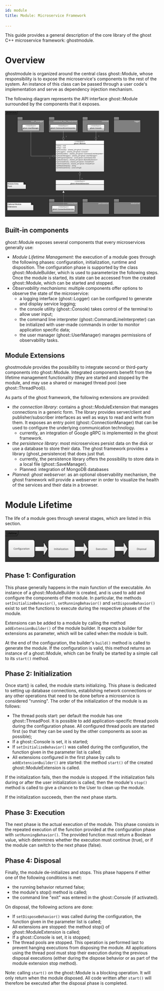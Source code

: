 ```yaml
---
id: module
title: Module: Microservice Framework

---
```




This guide provides a general description of the core library of the ghost C++ microservice framework: ghostmodule.

# Overview

ghostmodule is organized around the central class ghost::Module, whose responsibility is to expose the microservice's components to the rest of the system. An instance of this class can be passed through a user code's implementation and serve as dependency injection mechanism.

The following diagram represents the API interface ghost::Module surrounded by the components that it exposes.

![Diagram: ghostmodule and Extensions](assets/ghostmodule.png)

## Built-in components

ghost::Module exposes several components that every microservices generally use:

- *Module Lifetime Management*: the execution of a module goes through the following phases: configuration, initialization, runtime and disposition. The configuration phase is supported by the class ghost::ModuleBuilder, which is used to parameterize the following steps. Once the module is started, its state can be accessed from the created ghost::Module, which can be started and stopped.
- *Observability mechanisms*: multiple components offer options to observe the state of the microservice:
  - a logging interface (ghost::Logger) can be configured to generate and display service logging;
  - the console utility (ghost::Console) takes control of the terminal to allow user input;
  - the command line interpreter (ghost::CommandLineInterpreter) can be initialized with user-made commands in order to monitor application specific data;
  - the user manager (ghost::UserManager) manages permissions of observability tasks.

## Module Extensions

ghostmodule provides the possibility to integrate second or third-party components into ghost::Module. Integrated components benefit from the lifetime management functionality (they are started and stopped by the module, and may use a shared or managed thread pool (see ghost::ThreadPool)).

As parts of the ghost framework, the following extensions are provided:

- *the connection library*: contains a ghost::ModuleExtension that manages connections in a generic form. The library provides server/client and publisher/subscriber interfaces as well as ways to read and write from them. It exposes an entry point (ghost::ConnectionManager) that can be used to configure the underlying communication technology.
  - currently, an integration of Google gRPC is implemented in the ghost framework.
- *the persistence library*: most microservices persist data on the disk or use a database to store their data. The ghost framework provides a library (ghost_persistence) that does just that.
  - currently, the persistence library offers the possibility to store data in a local file (ghost::SaveManager).
  - Planned: integration of MongoDB databases
- *Planned: ghost webserver*: as an optional observability mechanism, the ghost framework will provide a webserver in order to visualize the health of the services and their data in a browser.

# Module Lifetime

The life of a module goes through several stages, which are listed in this section.

![Diagram: ghostmodule and Extensions](assets/ghostmodule_lifetime.png)

## Phase 1: Configuration

This phase generally happens in the main function of the executable. An instance of a ghost::ModuleBuilder is created, and is used to add and configure the components of the module. In particular, the methods `setInitializeBehavior()`, `setRunningBehavior()` and `setDisposeBehavior()` exist to set the functions to execute during the respective phases of the module.

Extensions can be added to a module by calling the method `addExtensionBuilder()` of the module builder. It expects a builder for extensions as parameter, which will be called when the module is built.

At the end of the configuration, the builder's `build()` method is called to generate the module. If the configuration is valid, this method returns an instance of a ghost::Module, which can be finally be started by a simple call to its `start()` method.

## Phase 2: Initialization

Once start() is called, the module starts initializing. This phase is dedicated to setting up database connections, establishing network connections or any other operations that need to be done before a microservice is considered "running". The order of the initialization of the module is as follows:

- The thread pools start: per default the module has one ghost::ThreadPool. It is possible to add application-specific thread pools during the configuration phase. All configured thread pools are started first (so that they can be used by the other components as soon as possible);
- If a ghost::Console is set, it is started;
- If `setInitializeBehavior()` was called during the configuration, the function given in the parameter list is called;
- All extensions configured in the first phase by calls to `addExtensionBuilder()` are started: the method `start()` of the created ghost::ModuleExtension is called.

If the initialization fails, then the module is stopped. If the initialization fails during or after the user initialization is called, then the module's `stop()` method is called to give a chance to the User to clean up the module.

If the initialization succeeds, then the next phase starts.

## Phase 3: Execution

The next phase is the actual execution of the module. This phase consists in the repeated execution of the function provided at the configuration phase with `setRunningBehavior()`. The provided function must return a Boolean value, which determines whether the execution must continue (true), or if the module can switch to the next phase (false).

## Phase 4: Disposal

Finally, the module de-initializes and stops. This phase happens if either one of the following conditions is met:

- the running behavior returned false;
- the module's stop() method is called;
- the command line "exit" was entered in the ghost::Console (if activated).

On disposal, the following actions are done:

- If `setDisposeBehavior()` was called during the configuration, the function given in the parameter list is called;
- All extensions are stopped: the method stop() of ghost::ModuleExtension is called;
- If a ghost::Console is set, it is stopped;
- The thread pools are stopped. This operation is performed last to prevent hanging executions from disposing the module. All applications using the thread pool must stop their execution during the previous disposal executions (either during the dispose behavior or as part of the module extension stop method).

Note: calling `start()` on the ghost::Module is a blocking operation. It will only return when the module disposed. All code written after `start()` will therefore be executed after the disposal phase is completed.